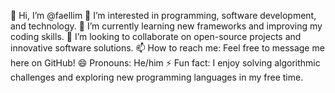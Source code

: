 👋 Hi, I’m @faellim
👀 I’m interested in programming, software development, and technology.
🌱 I’m currently learning new frameworks and improving my coding skills.
💞️ I’m looking to collaborate on open-source projects and innovative software solutions.
📫 How to reach me: Feel free to message me here on GitHub!
😄 Pronouns: He/him
⚡ Fun fact: I enjoy solving algorithmic challenges and exploring new programming languages in my free time.
